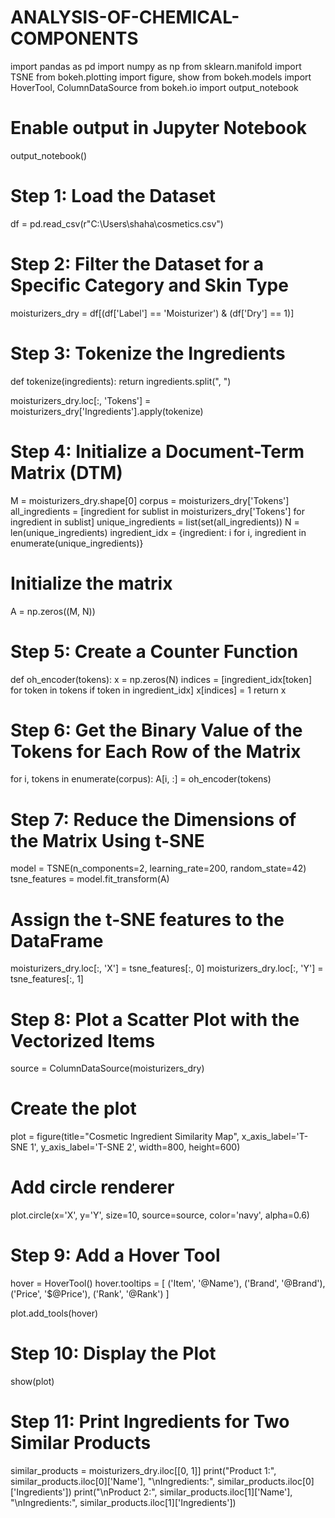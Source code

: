 # ANALYSIS-OF-CHEMICAL-COMPONENTS
import pandas as pd
import numpy as np
from sklearn.manifold import TSNE
from bokeh.plotting import figure, show
from bokeh.models import HoverTool, ColumnDataSource
from bokeh.io import output_notebook

# Enable output in Jupyter Notebook
output_notebook()

# Step 1: Load the Dataset
df = pd.read_csv(r"C:\Users\shaha\cosmetics.csv")

# Step 2: Filter the Dataset for a Specific Category and Skin Type
moisturizers_dry = df[(df['Label'] == 'Moisturizer') & (df['Dry'] == 1)]

# Step 3: Tokenize the Ingredients
def tokenize(ingredients):
    return ingredients.split(", ")

moisturizers_dry.loc[:, 'Tokens'] = moisturizers_dry['Ingredients'].apply(tokenize)

# Step 4: Initialize a Document-Term Matrix (DTM)
M = moisturizers_dry.shape[0]
corpus = moisturizers_dry['Tokens']
all_ingredients = [ingredient for sublist in moisturizers_dry['Tokens'] for ingredient in sublist]
unique_ingredients = list(set(all_ingredients))
N = len(unique_ingredients)
ingredient_idx = {ingredient: i for i, ingredient in enumerate(unique_ingredients)}

# Initialize the matrix
A = np.zeros((M, N))

# Step 5: Create a Counter Function
def oh_encoder(tokens):
    x = np.zeros(N)
    indices = [ingredient_idx[token] for token in tokens if token in ingredient_idx]
    x[indices] = 1
    return x

# Step 6: Get the Binary Value of the Tokens for Each Row of the Matrix
for i, tokens in enumerate(corpus):
    A[i, :] = oh_encoder(tokens)

# Step 7: Reduce the Dimensions of the Matrix Using t-SNE
model = TSNE(n_components=2, learning_rate=200, random_state=42)
tsne_features = model.fit_transform(A)

# Assign the t-SNE features to the DataFrame
moisturizers_dry.loc[:, 'X'] = tsne_features[:, 0]
moisturizers_dry.loc[:, 'Y'] = tsne_features[:, 1]

# Step 8: Plot a Scatter Plot with the Vectorized Items
source = ColumnDataSource(moisturizers_dry)

# Create the plot
plot = figure(title="Cosmetic Ingredient Similarity Map", 
              x_axis_label='T-SNE 1', y_axis_label='T-SNE 2',
              width=800, height=600)

# Add circle renderer
plot.circle(x='X', y='Y', size=10, source=source, color='navy', alpha=0.6)

# Step 9: Add a Hover Tool
hover = HoverTool()
hover.tooltips = [
    ('Item', '@Name'),
    ('Brand', '@Brand'),
    ('Price', '$@Price'),
    ('Rank', '@Rank')
]

plot.add_tools(hover)

# Step 10: Display the Plot
show(plot)

# Step 11: Print Ingredients for Two Similar Products
similar_products = moisturizers_dry.iloc[[0, 1]]
print("Product 1:", similar_products.iloc[0]['Name'], "\nIngredients:", similar_products.iloc[0]['Ingredients'])
print("\nProduct 2:", similar_products.iloc[1]['Name'], "\nIngredients:", similar_products.iloc[1]['Ingredients'])

